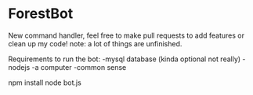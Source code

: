 # ForestBot
New command handler, feel free to make pull requests to add features or clean up my code!
note: a lot of things are unfinished.

Requirements to run the bot:
  -mysql database (kinda optional not really)
  -nodejs
  -a computer
  -common sense
  
  npm install
  node bot.js
